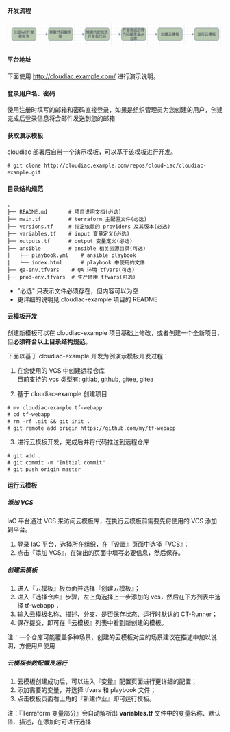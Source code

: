 #### 开发流程

![image.png](./iac-template-dev-steps.png)

#### 平台地址
下面使用 http://cloudiac.example.com/ 进行演示说明。

#### 登录用户名、密码
使用注册时填写的邮箱和密码直接登录，如果是组织管理员为您创建的用户，创建完成后登录信息将会邮件发送到您的邮箱

#### 获取演示模板
cloudiac 部署后自带一个演示模板，可以基于该模板进行开发。

```shell
# git clone http://cloudiac.example.com/repos/cloud-iac/cloudiac-example.git
```

#### 目录结构规范
```text
.
├── README.md       # 项目说明文档(必选)
├── main.tf         # terraform 主配置文件(必选)
├── versions.tf     # 指定依赖的 providers 及其版本(必选)
├── variables.tf    # input 变量定义(必选)
├── outputs.tf      # output 变量定义(必选) 
├── ansible         # ansible 相关资源目录(可选)
│   ├── playbook.yml    # ansible playbook
│   └── index.html      # playbook 中使用的文件
├── qa-env.tfvars    # QA 环境 tfvars(可选)
├── prod-env.tfvars  # 生产环境 tfvars(可选)
```

- "必选" 只表示文件必须存在，但内容可以为空
- 更详细的说明见 cloudiac-example 项目的 README

#### 云模板开发
创建新模板可以在 cloudiac-example 项目基础上修改，或者创建一个全新项目，但**必须符合以上目录结构规范**。

下面以基于 cloudiac-example 开发为例演示模板开发过程：
1. 在您使用的 VCS 中创建远程仓库    
    目前支持的 vcs 类型有: gitlab, github, gitee, gitea

2. 基于 cloudiac-example 创建项目
```shell
# mv cloudiac-example tf-webapp
# cd tf-webapp 
# rm -rf .git && git init .
# git remote add origin https://github.com/my/tf-webapp
```

3. 进行云模板开发，完成后并将代码推送到远程仓库
```shell
# git add .
# git commit -m "Initial commit"
# git push origin master
```

#### 运行云模板
##### 添加 VCS
IaC 平台通过 VCS 来访问云模板库，在执行云模板前需要先将使用的 VCS 添加到平台。

1. 登录 IaC 平台，选择所在组织，在『设置』页面中选择『VCS』；
2. 点击『添加 VCS』，在弹出的页面中填写必要信息，然后保存。

##### 创建云模板
1. 进入『云模板』板页面并选择『创建云模板』；
2. 进入『选择仓库』步骤，左上角选择上一步添加的 vcs，然后在下方列表中选择 tf-webapp；
3. 输入云模板名称、描述、分支、是否保存状态、运行时默认的 CT-Runner；
4. 保存提交，即可在『云模板』列表中看到新创建的模板。

注：一个仓库可能覆盖多种场景，创建的云模板对应的场景建议在描述中加以说明，方便用户使用

##### 云模板参数配置及运行
1. 云模板创建成功后，可以进入『变量』配置页面进行更详细的配置； 
2. 添加需要的变量，并选择 tfvars 和 playbook 文件；
3. 点击模板页面右上角的『新建作业』即可运行模板。

注：『Terraform 变量部分』会自动解析出 **variables.tf** 文件中的变量名称、默认值、描述，在添加时可进行选择


